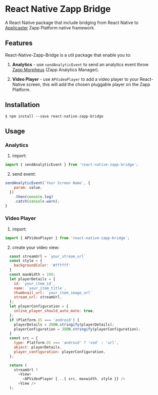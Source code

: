 # React Native Zapp Bridge

A React Native package that include bridging from React Native to
[Applicaster](http://www.applicaster.com) Zapp Platform native framework.

## Features

React-Native-Zapp-Bridge is a util package that enable you to:

1. **Analytics** - use `sendAnalyticEvent` to send an analytics event throw
   [Zapp Morpheus](http://developer-zapp.applicaster.com/analytics/morpheus/morpheus.html)
   (Zapp Analytics Manager).

2. **Video Player** - use `APVideoPlayer` to add a video player to your
   React-Native screen, this will add the chosen pluggable player on the Zapp
   Platform.

## Installation

`$ npm install --save react-native-zapp-bridge`

## Usage

### Analytics

1. import:

```javascript
import { sendAnalyticEvent } from 'react-native-zapp-bridge';
```

2. send event:

```javascript
sendAnalyticEvent(`Your Screen Name`, {
    param: value,
  })
    .then(console.log)
    .catch(console.warn);
}
```

### Video Player

1. import:

```javascript
import { APVideoPlayer } from 'react-native-zapp-bridge';
```

2. create your video view:

```javascript
  const streamUrl = `your_stream_url`
  const style = {
    backgroundColor: '#ffffff'
  }
  const maxWidth = 200;
  let playerDetails = {
    id: `your_item_id`,
    name: `your_item_title`,
    thumbnail_url: `your_item_image_url`
    stream_url: streamUrl,
  };
  let playerConfiguration = {
    inline_player_should_auto_mute: true,
  };
  if (Platform.OS === 'android') {
    playerDetails = JSON.stringify(playerDetails);
    playerConfiguration = JSON.stringify(playerConfiguration);
  }
  const src = {
    type: Platform.OS === 'android' ? 'vod' : 'url',
    object: playerDetails,
    player_configuration: playerConfiguration,
  };

  return (
    streamUrl ?
      <View>
        <APVideoPlayer {...{ src, maxwidth, style }} />
      <View />
  );
```
